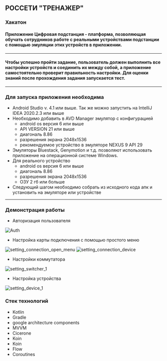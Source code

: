 ## РОССЕТИ "ТРЕНАЖЕР" 
### Хакатон
#### Приложение Цифровая подстанция - платформа, позволяющая обучать сотрудников работе с реальными устройствами подстанции с помощью эмуляции этих устройств в приложении. 

--------

#### Чтобы успешно пройти задание, пользователь должен выполнить все настройки устройств и соединить их между собой, а приложение самостоятельно проверит правильность настройки. Для оценки знаний после прохождения задания запускается тест.

--------

### Для запуска приложения необходима 
 * Android Studio v. 4.1 или выше. Так же можно запустить на  IntelliJ IDEA 2020.2.3 или выше
 * Необходимо добавить в AVD Manager эмулятор с конфигурацией
    * android os версия 6 или выше 
    * API VERSION 21 или выше  
    * диагональ 8.86
    * разрешения экрана  2048x1536 
    * рекомендуемое устройство в эмуляторе NEXUS 9 API 29
 * Эмуляторы Bluestack, Genymotion и т.д. позволяют использовать приложение на операционной системе Windows.
 * Для реального устройство 
     * android os версия 6 или выше 
     * диагональ 8.86
     * разрешения экрана  2048x1536 
     * ОЗУ 2 гб или больше
* Следующий шагом необходимо собрать из исходного кода апк и установить на эмуляторе или устройстве 

--------

### Демонстрация работы
* Авторизация пользователя

![Auth](https://github.com/askont/RosEdu/blob/master/image/auth.png)

* Настройка карты подключения с помощью простого меню

![setting_connection_open_menu](https://github.com/askont/RosEdu/blob/master/image/setting_connection_open_menu.png)
![setting_connection_device](https://github.com/askont/RosEdu/blob/master/image/setting_connection_device.png)
 
* Настройки коммутатора
  
![setting_switcher_1](https://github.com/askont/RosEdu/blob/master/image/setting_switcher_1.png)
  
* Настройка устройства 

![setting_device_1](https://github.com/askont/RosEdu/blob/master/image/setting_device_1.png)

  
### Стек технологий 
* Kotlin
* Gradle
* google architecture components
* MVVM
* Cicerone
* Koin
* Koin
* Flow
* Coroutines